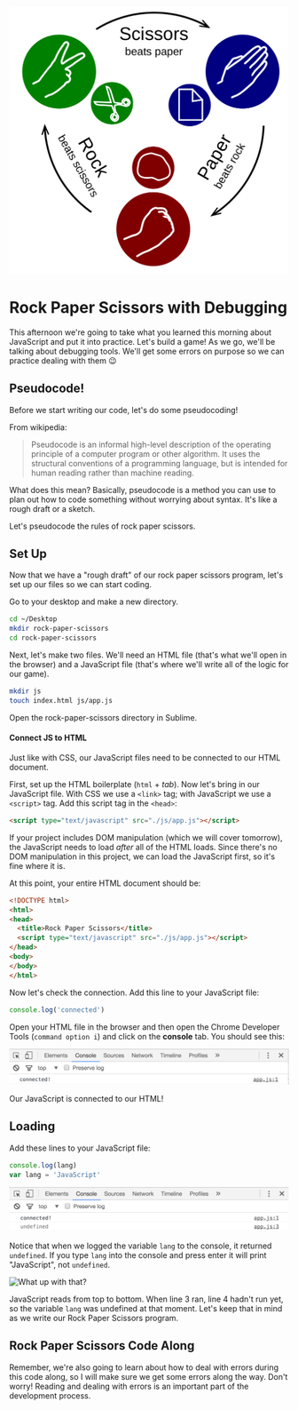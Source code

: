 ![Rock Paper Scissors](./assets/rps.svg.png)

# Rock Paper Scissors with Debugging

This afternoon we're going to take what you learned this morning about JavaScript and put it into practice. Let's build a game! As we go, we'll be talking about debugging tools. We'll get some errors on purpose so we can practice dealing with them 😉

## Pseudocode!

Before we start writing our code, let's do some pseudocoding!

From wikipedia:
> Pseudocode is an informal high-level description of the operating principle of a computer program or other algorithm. It uses the structural conventions of a programming language, but is intended for human reading rather than machine reading.

What does this mean? Basically, pseudocode is a method you can use to plan out how to code something without worrying about syntax. It's like a rough draft or a sketch.

Let's pseudocode the rules of rock paper scissors.

## Set Up

Now that we have a "rough draft" of our rock paper scissors program, let's set up our files so we can start coding.

Go to your desktop and make a new directory.

```bash
cd ~/Desktop
mkdir rock-paper-scissors
cd rock-paper-scissors
```

Next, let's make two files. We'll need an HTML file (that's what we'll open in the browser) and a JavaScript file (that's where we'll write all of the logic for our game).

```bash
mkdir js
touch index.html js/app.js
```

Open the rock-paper-scissors directory in Sublime.

#### Connect JS to HTML

Just like with CSS, our JavaScript files need to be connected to our HTML document.

First, set up the HTML boilerplate (`html` + *tab*). Now let's bring in our JavaScript file. With CSS we use a `<link>` tag; with JavaScript we use a `<script>` tag. Add this script tag in the `<head>`:

```html
<script type="text/javascript" src="./js/app.js"></script>
```

If your project includes DOM manipulation (which we will cover tomorrow), the JavaScript needs to load *after* all of the HTML loads. Since there's no DOM manipulation in this project, we can load the JavaScript first, so it's fine where it is.

At this point, your entire HTML document should be:

```html
<!DOCTYPE html>
<html>
<head>
  <title>Rock Paper Scissors</title>
  <script type="text/javascript" src="./js/app.js"></script>
</head>
<body>
</body>
</html>
```

Now let's check the connection. Add this line to your JavaScript file:

```js
console.log('connected')
```

Open your HTML file in the browser and then open the Chrome Developer Tools (`command option i`) and click on the **console** tab. You should see this:

![connected](./assets/connected.png)

Our JavaScript is connected to our HTML!

## Loading

Add these lines to your JavaScript file:

```js
console.log(lang)
var lang = 'JavaScript'
```

![undefined](./assets/undefined.png)

Notice that when we logged the variable `lang` to the console, it returned `undefined`. If you type `lang` into the console and press enter it will print "JavaScript", not `undefined`. 

![What up with that?](https://media.giphy.com/media/3oz8xA491g1vZfmRhK/giphy.gif)
 
JavaScript reads from top to bottom. When line 3 ran, line 4 hadn't run yet, so the variable `lang` was undefined at that moment. Let's keep that in mind as we write our Rock Paper Scissors program.

## Rock Paper Scissors Code Along

Remember, we're also going to learn about how to deal with errors during this code along, so I will make sure we get some errors along the way. Don't worry! Reading and dealing with errors is an important part of the development process.